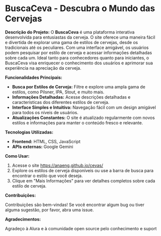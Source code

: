 # BuscaCeva - Descubra o Mundo das Cervejas

**Descrição do Projeto:**
O **BuscaCeva** é uma plataforma interativa desenvolvida para entusiastas da cerveja. O site oferece uma maneira fácil e divertida de explorar uma gama de estilos de cervejas, desde os tradicionais até os peculiares. Com uma interface amigável, os usuários podem pesquisar por estilo de cerveja e acessar informações detalhadas sobre cada um. Ideal tanto para conhecedores quanto para iniciantes, o BuscaCeva visa enriquecer o conhecimento dos usuários e aprimorar sua experiência na apreciação da cerveja.

**Funcionalidades Principais:**
- **Busca por Estilos de Cerveja:** Filtre e explore uma ampla gama de estilos, como Pilsner, IPA, Stout, e muito mais.
- **Informações Detalhadas:** Acesse descrições detalhadas e características dos diferentes estilos de cerveja.
- **Interface Simples e Intuitiva:** Navegação fácil com um design amigável para todos os níveis de usuários.
- **Atualizações Constantes:** O site é atualizado regularmente com novos estilos e informações para manter o conteúdo fresco e relevante.

**Tecnologias Utilizadas:**
- **Frontend:** HTML, CSS, JavaScript
- **APIs externas:** Google Gemini 

**Como Usar:**
1. Acesse o site https://anaeng.github.io/cevas/
2. Explore os estilos de cerveja disponíveis ou use a barra de busca para encontrar o estilo que você deseja.
3. Clique em "Mais Informações" para ver detalhes completos sobre cada estilo de cerveja.

**Contribuições:**

Contribuições são bem-vindas! Se você encontrar algum bug ou tiver alguma sugestão, por favor, abra uma issue.

**Agradecimentos:**

Agradeço à Alura e à comunidade open source pelo conhecimento e suport
